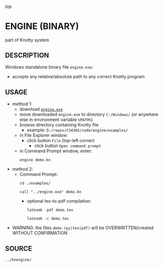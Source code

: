 <h6>top

# ENGINE (BINARY)
part of Knotty system

## DESCRIPTION
Windows standalone binary file `engine.exe`:
- accepts any relative/absolute path
  to any correct Knotty program

## USAGE
- method 1:
  - download [`engine.exe`][engineDownload]
  - move downloaded `engine.exe` to directory `C:/Windows/`
    (or anywhere else in environment variable `%PATH%`)
  - browse directory containing Knotty file
    - example:
      `D:/repos/CS4365/code/engine/examples/`
  - in File Explorer window:
    - click button `File` (top-left corner)
      - click button `Open command prompt`
  - in Command Prompt window, enter:
    ```
    engine demo.kn

    ```
- method 2:
  - Command Prompt:
    ```
    cd ./examples/

    call "../engine.exe" demo.kn

    ```
    - optional tex-to-pdf compilation:
      ```
      latexmk -pdf demo.tex

      latexmk -c demo.tex

      ```
- WARNING: the files `demo.(py|tex|pdf)`
  will be OVERWRITTEN/created
  WITHOUT CONFIRMATION

## SOURCE
`../knengine/`

[engineDownload]:
https://github.com/vuphan314/CS4365/blob/master/code/engine/engine.exe?raw=true
